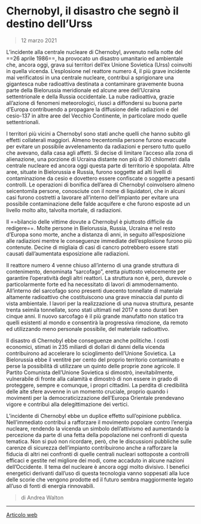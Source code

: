 # Chernobyl, il disastro che segnò il destino dell’Urss

>12 marzo 2021

L’incidente alla centrale nucleare di Chernobyl, avvenuto nella notte del ==26 aprile 1986==, ha provocato un disastro umanitario ed ambientale che, ancora oggi, grava sui territori dell’ex Unione Sovietica (Urss) coinvolti in quella vicenda. L’esplosione nel reattore numero 4, il più grave incidente mai verificatosi in una centrale nucleare, contribuì a sprigionare una gigantesca nube radioattiva destinata a contaminare gravemente buona parte della Bielorussia meridionale ed alcune aree dell’Ucraina settentrionale e della Russia occidentale. La nube radioattiva, grazie all’azione di fenomeni meteorologici, riuscì a diffondersi su buona parte d’Europa contribuendo a propagare la diffusione delle radiazioni e del cesio-137 in altre aree del Vecchio Continente, in particolare modo quelle settentrionali.

I territori più vicini a Chernobyl sono stati anche quelli che hanno subito gli effetti collaterali maggiori. Almeno trecentomila persone furono evacuate per evitare un possibile avvelenamento da radiazioni e persero tutto quello che avevano, dalla casa agli affetti. Si decise di limitare l’acceso alla zona di alienazione, una porzione di Ucraina distante non più di 30 chilometri dalla centrale nucleare ed ancora oggi questa parte di territorio è spopolata. Altre aree, situate in Bielorussia e Russia, furono soggette ad alti livelli di contaminazione da cesio e dovettero essere confiscate o soggette a pesanti controlli. Le operazioni di bonifica dell’area di Chernobyl coinvolsero almeno seicentomila persone, conosciute con il nome di liquidatori, che in alcuni casi furono costretti a lavorare all’interno dell’impianto per evitare una possibile contaminazione delle falde acquifere e che furono esposte ad un livello molto alto, talvolta mortale, di radiazioni.

Il ==bilancio delle vittime dovute a Chernobyl è piuttosto difficile da redigere==. Molte persone in Bielorussia, Russia, Ucraina e nel resto d’Europa sono morte, anche a distanza di anni, in seguito all’esposizione alle radiazioni mentre le conseguenze immediate dell’esplosione furono più contenute. Decine di migliaia di casi di cancro potrebbero essere stati causati dall’aumentata esposizione alle radiazioni.

Il reattore numero 4 venne chiuso all’interno di una grande struttura di contenimento, denominata “sarcofago”, eretta piuttosto velocemente per garantire l’operatività degli altri reattori. La struttura non è, però, durevole o particolarmente forte ed ha necessitato di lavori di ammodernamento. All’interno del sarcofago sono presenti duecento tonnellate di materiale altamente radioattivo che costituiscono una grave minaccia dal punto di vista ambientale. I lavori per la realizzazione di una nuova struttura, pesante trenta seimila tonnellate, sono stati ultimati nel 2017 e sono durati ben cinque anni. Il nuovo sarcofago è il più grande manufatto non statico tra quelli esistenti al mondo e consentirà la progressiva rimozione, da remoto ed utilizzando meno personale possibile, del materiale radioattivo.

Il disastro di Chernobyl ebbe conseguenze anche politiche. I costi economici, stimati in 235 miliardi di dollari di danni della vicenda contribuirono ad accelerare lo scioglimento dell’Unione Sovietica. La Bielorussia ebbe il ventitré per cento del proprio territorio contaminato e perse la possibilità di utilizzare un quinto delle proprie zone agricole. Il Partito Comunista dell’Unione Sovietica si dimostrò, inevitabilmente, vulnerabile di fronte alla calamità e dimostrò di non essere in grado di proteggere, sempre e comunque, i propri cittadini. La perdita di credibilità delle alte sfere avvenne in un momento cruciale, proprio quando i movimenti per la democraticizzazione dell’Europa Orientale prendevano vigore e contribuì alla delegittimazione dei vertici.

L’incidente di Chernobyl ebbe un duplice effetto sull’opinione pubblica. Nell’immediato contribuì a rafforzare il movimento popolare contro l’energia nucleare, rendendo la vicenda un simbolo dell’attivismo ed aumentando la percezione da parte di una fetta della popolazione nei confronti di questa tematica. Non si può non ricordare, però, che le discussioni pubbliche sulle carenze di sicurezza dell’impianto contribuirono anche a rafforzare la fiducia di altri nei confronti di quelle centrali nucleari sottoposte a controlli efficaci e gestite nel migliore dei modi, come accaduto in alcune nazioni dell’Occidente. Il tema del nucleare è ancora oggi molto divisivo. I benefici energetici derivanti dall’uso di questa tecnologia vanno soppesati alla luce delle scorie che vengono prodotte ed il futuro sembra maggiormente legato all’uso di fonti di energia rinnovabili.

> di Andrea Walton

---

[Articolo web](https://www.osservatoreromano.va/it/news/2021-03/quo-059/chernobyl-il-disastro-br-che-segno-il-destino-dell-urss.html)
